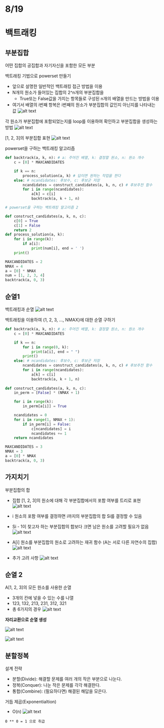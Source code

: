 # 8/19

# 백트래킹

## 부분집합
어떤 집합의 공집합과 자기자신을 포함한 모든 부분

백트래킹 기법으로 powerset 만들기
- 앞으로 설명한 일반적인 백트래킹 접근 방법을 이용
- N개의 원소가 들어있는 집합의 2^n개의 부분집합을
  - True또는 False값을 가지는 항목들로 구성된 n개의 배열을 만드는 방법을 이용
- 여기서 배열의 i번째 항복은 i번째의 원소가 부분집합의 값인지 아닌지를 나타내는 값
![alt text](<images/스크린샷 2025-08-19 140433.png>)

각 원소가 부분집합에 포함되었는지를 loop를 이용하여 확인하고 부분집합을 생성하는 방법
![alt text](<images/스크린샷 2025-08-19 140522.png>)

[1, 2, 3]의 부분집합 표현
![alt text](<images/스크린샷 2025-08-19 140837.png>)

powerset을 구하는 백트래킹 알고리즘
```python
def backtrack(a, k, n): # a: 주어진 배열, k: 결정할 원소, n: 원소 개수
    c = [0] * MAXCANDIDATES

    if k == n:
        process_solution(a, k) # 답이면 원하는 작업을 한다
    else: # ncandidates: 후보수, c: 후보군 저장
        ncandidates = construct_candidates(a, k, n, c) # 후보추천 함수
        for i in range(ncandidates):
            a[k] = c[i]
            backtrack(a, k + 1, n)

# powerset을 구하는 백트래킹 알고리즘 2

def construct_candidates(a, k, n, c):
    c[0] = True
    c[1] = False
    return 2
def process_solution(a, k):
    for i in range(k):
        if a[i]:
            print(num[i], end = ' ')
    print()

MAXCANDIDATES = 2
NMAX = 4
a = [0] * NMAX
num = [1, 2, 3, 4]
backtrack(a, 0, 3)
```
## 순열1

백트래킹과 순열
![alt text](<images/스크린샷 2025-08-19 142750.png>)

백트래킹을 이용하여 {1, 2, 3, ..., NMAX}에 대한 순열 구하기
```python
def backtrack(a, k, n): # a: 주어진 배열, k: 결정할 원소, n: 원소 개수
    c = [0] * MAXCANDIDATES

    if k == n:
        for i in range(0, k):
            print(a[i], end = " ")
        print()
    else: # ncandidates: 후보수, c: 후보군 저장
        ncandidates = construct_candidates(a, k, n, c) # 후보추천 함수
        for i in range(ncandidates):
            a[k] = c[i]
            backtrack(a, k + 1, n)
    
def construct_candidates(a, k, n, c):
    in_perm = [False] * (NMAX + 1)

    for i in range(k):
        in_perm[a[i]] = True

    ncandidates = 0
    for i in range(1, NMAX + 1):
        if in_perm[i] = False:
            c[ncandidates] = i
            ncandidates += 1
    return ncandidates

MAXCANDIDATES = 3
NMAX = 3
a = [0] * NMAX
backtrack(a, 0, 3)
```

## 가지치기

부분집합의 합
- 집합 [1, 2, 3]의 원소에 대해 각 부분집합에서의 포함 여부를 트리로 표현
![alt text](<images/스크린샷 2025-08-19 143838.png>)

- i 원소의 포함 여부를 결정하면 i까지의 부분집합의 합 Si를 결정할 수 있음
- Si - 1이 찾고자 하는 부분집합의 합보다 크면 남은 원소를 고려할 필요가 없음
![alt text](<images/스크린샷 2025-08-19 144749.png>)

- A[i] 원소를 부분집합의 원소로 고려하는 재귀 함수 (A는 서로 다른 자연수의 집합)
![alt text](<images/스크린샷 2025-08-19 150231.png>)

- 추가 고려 사항
![alt text](<images/스크린샷 2025-08-19 152249.png>)


## 순열 2
A[1, 2, 3]의 모든 원소를 사용한 순열
- 3개의 칸에 넣을 수 있는 수를 나열
- 123, 132, 213, 231, 312, 321
- 총 6가지의 경우
![alt text](<images/스크린샷 2025-08-19 154351.png>)

**자리교환으로 순열 생성**

![alt text](<images/스크린샷 2025-08-19 154132.png>)

![alt text](<images/스크린샷 2025-08-19 154139.png>)

## 분할정복

설계 전략
- 분할(Divide): 해결할 문제를 여러 개의 작은 부분으로 나눈다.
- 정복(Conquer): 나눈 작은 문제를 각각 해결한다.
- 통합(Combine): (필요하다면) 해결된 해답을 모은다.

거듭 제곱(Exponentialtion)
- O(n)
![alt text](<images/스크린샷 2025-08-19 154659.png>)

`0 ** 0 = 1 으로 취급`